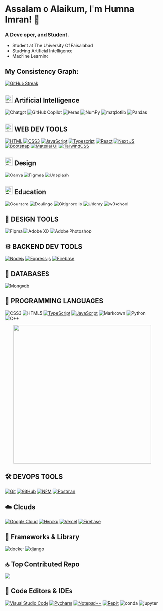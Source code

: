 # Assalam o Alaikum, I'm Humna Imran! 👋
### A Developer, and Student.
 
 - Student at The University Of Faisalabad
 - Studying Artificial Intelligence
 - Machine Learning
           
     
## My Consistency Graph:

[![GitHub Streak](https://streak-stats.demolab.com?user=hamnasz&theme=transparent)](https://git.io/streak-stats)




## <img src="https://raw.githubusercontent.com/Tarikul-Islam-Anik/Animated-Fluent-Emojis/master/Emojis/Smilies/Robot.png" alt="Robot" width="25" height="25" /> **Artificial Intelligence**

![Chatgpt](https://img.shields.io/badge/ChatGPT-74aa9c?style=for-the-badge&logo=openai&logoColor=white)
![GitHub Copilot](https://img.shields.io/badge/github%20copilot-000000?style=for-the-badge&logo=githubcopilot&logoColor=white)
![Keras](https://img.shields.io/badge/Keras-FF0000?style=for-the-badge&logo=keras&logoColor=white)
![NumPy](https://img.shields.io/badge/numpy-%23013243.svg?style=for-the-badge&logo=numpy&logoColor=white)
![matplotlib](https://badgen.net/badge/matplotlib/MATPLOTLIB?label=&color=black&labelColor=black&icon=https://upload.wikimedia.org/wikipedia/commons/0/01/Created_with_Matplotlib-logo.svg)
![Pandas](https://img.shields.io/badge/pandas-%23150458.svg?style=for-the-badge&logo=pandas&logoColor=white)



## <img src="https://raw.githubusercontent.com/Tarikul-Islam-Anik/Animated-Fluent-Emojis/master/Emojis/Animals/Spider%20Web.png" alt="Spider Web" width="25" height="25" /> **WEB DEV TOOLS**

[![HTML](https://img.shields.io/badge/HTML5-E34F26?style=for-the-badge&logo=html5&logoColor=white "HTML")](https://github.com/hamnasz)
[![CSS3](https://img.shields.io/badge/CSS3-1572B6?style=for-the-badge&logo=css3&logoColor=white "CSS")](https://github.com/hamnasz)
[![JavaScript](https://img.shields.io/badge/JavaScript-F7DF1E?style=for-the-badge&logo=javascript&logoColor=black "JavaScript")](https://github.com/hamnasz)
[![Typescript](https://img.shields.io/badge/TypeScript-007ACC?style=for-the-badge&logo=typescript&logoColor=white "Typescript")](https://github.com/hamnasz)
[![React](https://img.shields.io/badge/React-20232A?style=for-the-badge&logo=react&logoColor=61DAFB "React js")](https://github.com/hamnasz)
[![Next JS](https://img.shields.io/badge/Next-black?style=for-the-badge&logo=next.js&logoColor=white "Next.js")](https://github.com/hamnasz)
[![Bootstrap](https://img.shields.io/badge/Bootstrap-563D7C?style=for-the-badge&logo=bootstrap&logoColor=white "Bootstrap")](https://github.com/hamnasz)
[![Material UI](https://img.shields.io/badge/Material--UI-%230081CB.svg?style=for-the-badge&logo=mui&logoColor=white "Material UI")](https://github.com/hamnasz)
[![TailwindCSS](https://img.shields.io/badge/tailwindcss-%2338B2AC.svg?style=for-the-badge&logo=tailwind-css&logoColor=white)](https://github.com/hamnasz)
<br />


## <img src="https://raw.githubusercontent.com/Tarikul-Islam-Anik/Animated-Fluent-Emojis/master/Emojis/Objects/Pen.png" alt="Pen" width="25" height="25" /> **Design**

![Canva](https://img.shields.io/badge/Canva-%2300C4CC.svg?&style=for-the-badge&logo=Canva&logoColor=white)
![Figmaa](https://img.shields.io/badge/Figma-F24E1E?style=for-the-badge&logo=figma&logoColor=white)
![Unsplash](https://img.shields.io/badge/Unsplash-000000?style=for-the-badge&logo=Unsplash&logoColor=white)


## <img src="https://raw.githubusercontent.com/Tarikul-Islam-Anik/Animated-Fluent-Emojis/master/Emojis/Objects/Books.png" alt="Books" width="25" height="25" /> **Education**

![Coursera](https://img.shields.io/badge/Coursera-0056D2?style=for-the-badge&logo=Coursera&logoColor=white)
![Doulingo](https://img.shields.io/badge/Duolingo-58CC02?style=for-the-badge&logo=Duolingo&logoColor=white)
![Gitignore Io](https://img.shields.io/badge/gitignore%20io-204ECF?style=for-the-badge&logo=gitignoredotio&logoColor=white)
![Udemy](https://img.shields.io/badge/Udemy-EC5252?style=for-the-badge&logo=Udemy&logoColor=white)
![w3school](https://img.shields.io/badge/W3Schools-04AA6D?style=for-the-badge&logo=W3Schools&logoColor=white)


## 🍧 **DESIGN TOOLS**

[![Figma](https://img.shields.io/badge/figma-%23F24E1E.svg?style=for-the-badge&logo=figma&logoColor=white "Figma")](https://github.com/hamnasz)
[![Adobe XD](https://img.shields.io/badge/Adobe%20XD-470137?style=for-the-badge&logo=Adobe%20XD&logoColor=#FF61F6 "XD")](https://github.com/hamnasz)
[![Adobe Photoshop](https://img.shields.io/badge/adobe%20photoshop-%2331A8FF.svg?style=for-the-badge&logo=adobe%20photoshop&logoColor=white)](https://github.com/hamnasz)


## ⚙️ **BACKEND DEV TOOLS**

[![](https://img.shields.io/badge/Node.js-43853D?style=for-the-badge&logo=node.js&logoColor=white "Nodejs")](https://github.com/hamnasz)
[![Express js](https://img.shields.io/badge/Express.js-404D59?style=for-the-badge "Express js")](https://github.com/hamnasz)
[![Firebase](https://img.shields.io/badge/firebase-%23039BE5.svg?style=for-the-badge&logo=firebase "Firebase")](https://github.com/hamnasz)


## 📅 **DATABASES**

[![Mongodb](https://img.shields.io/badge/MongoDB-4EA94B?style=for-the-badge&logo=mongodb&logoColor=white "Mongodb")][repo]

## 🎯 **PROGRAMMING LANGUAGES**
![CSS3](https://img.shields.io/badge/css3-%231572B6.svg?style=for-the-badge&logo=css3&logoColor=white)
![HTML5](https://img.shields.io/badge/html5-%23E34F26.svg?style=for-the-badge&logo=html5&logoColor=white)
[![TypeScript](https://img.shields.io/badge/TypeScript-007ACC?style=for-the-badge&logo=TypeScript&logoColor=white "TypeScript")][repo]
[![JavaScript](https://img.shields.io/badge/JavaScript-F7DF1E?style=for-the-badge&logo=javascript&logoColor=black "JavaScript")][repo]
![Markdown](https://img.shields.io/badge/markdown-%23000000.svg?style=for-the-badge&logo=markdown&logoColor=white)
![Python](https://img.shields.io/badge/python-3670A0?style=for-the-badge&logo=python&logoColor=ffdd54)
![C++](https://img.shields.io/badge/c++-%2300599C.svg?style=for-the-badge&logo=c%2B%2B&logoColor=white)

<p align="center">
	<img width="450em" src="https://github-readme-stats.vercel.app/api/top-langs/?username=hamnasz&layout=compact&custom_title=Most%20used%20languages&langs_count=10&include_all_commits=true&hide_progress=false&hide_border=true&theme=dark&hide=">
</p>

<!-- [![Java](https://img.shields.io/badge/java-%23ED8B00.svg?style=for-the-badge&logo=java&logoColor=white "Java")][repo] -->

## 🛠️ **DEVOPS TOOLS**

[![Git](https://img.shields.io/badge/git-%23F05033.svg?style=for-the-badge&logo=git&logoColor=white "Git")][repo]
[![GitHub](https://img.shields.io/badge/github-%23121011.svg?style=for-the-badge&logo=github&logoColor=white "GitHub")][repo]
[![NPM](https://img.shields.io/badge/NPM-%23000000.svg?style=for-the-badge&logo=npm&logoColor=white "Npm")][repo]
[![Postman](https://img.shields.io/badge/Postman-FF6C37?style=for-the-badge&logo=postman&logoColor=white "Postman")][repo]

## ☁️ **Clouds**

[![Google Cloud](https://img.shields.io/badge/GoogleCloud-%234285F4.svg?style=for-the-badge&logo=google-cloud&logoColor=white "Google Cloud")][repo]
[![Heroku](https://img.shields.io/badge/heroku-%23430098.svg?style=for-the-badge&logo=heroku&logoColor=white "Heroku")][repo]
[![Vercel](https://img.shields.io/badge/vercel-%23000000.svg?style=for-the-badge&logo=vercel&logoColor=white "Vercel")][repo]
[![Firebase](https://img.shields.io/badge/firebase-%23039BE5.svg?style=for-the-badge&logo=firebase "Firebase")][repo]


## 🚀 **Frameworks & Library**

![docker](https://img.shields.io/badge/Docker-2CA5E0?style=for-the-badge&logo=docker&logoColor=white)
![django](https://img.shields.io/badge/Django-092E20?style=for-the-badge&logo=django&logoColor=green)

## 🔝 **Top Contributed Repo**

![](https://github-contributor-stats.vercel.app/api?username=hamnasz&limit=5&theme=tokyonight&combine_all_yearly_contributions=true)

## 📄 **Code Editors & IDEs**

[![Visual Studio Code](https://img.shields.io/badge/VS%20Code-0078d7.svg?style=for-the-badge&logo=visual-studio-code&logoColor=white "Visual Studio Code")][repo]
[![Pycharm](https://img.shields.io/badge/PyCharm-000000.svg?&style=for-the-badge&logo=PyCharm&logoColor=white)][repo]
[![Notepad++](https://img.shields.io/badge/Notepad++-90E59A.svg?style=for-the-badge&logo=notepad%2B%2B&logoColor=black)][repo]
[![Replit](https://img.shields.io/badge/replit-667881?style=for-the-badge&logo=replit&logoColor=white)][repo]
![conda](https://img.shields.io/badge/conda-342B029.svg?&style=for-the-badge&logo=anaconda&logoColor=white)
![jupyter](https://img.shields.io/badge/Jupyter-F37626.svg?&style=for-the-badge&logo=Jupyter&logoColor=white)



[repo]: https://github.com/hamnasz
